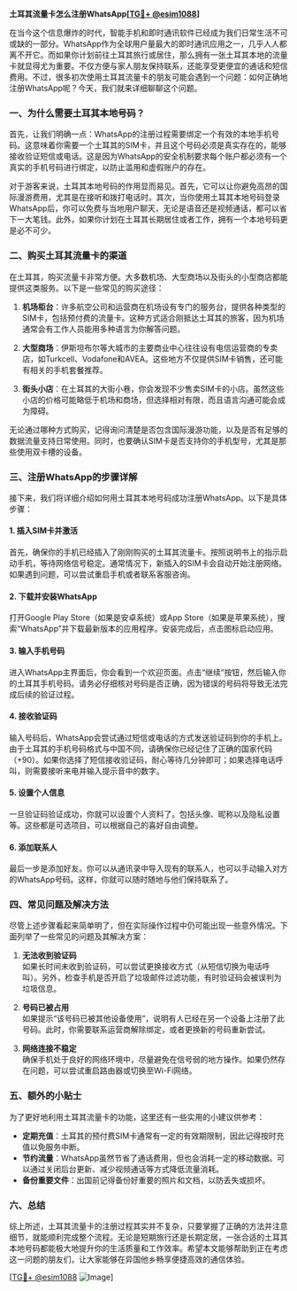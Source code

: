 **土耳其流量卡怎么注册WhatsApp[[TG💪+ @esim1088](https://t.me/s/esim1088)]**

在当今这个信息爆炸的时代，智能手机和即时通讯软件已经成为我们日常生活不可或缺的一部分。WhatsApp作为全球用户量最大的即时通讯应用之一，几乎人人都离不开它。而如果你计划前往土耳其旅行或居住，那么拥有一张土耳其本地的流量卡就显得尤为重要。不仅方便与家人朋友保持联系，还能享受更便宜的通话和短信费用。不过，很多初次使用土耳其流量卡的朋友可能会遇到一个问题：如何正确地注册WhatsApp呢？今天，我们就来详细聊聊这个问题。

### 一、为什么需要土耳其本地号码？

首先，让我们明确一点：WhatsApp的注册过程需要绑定一个有效的本地手机号码。这意味着你需要一个土耳其的SIM卡，并且这个号码必须是真实存在的，能够接收验证短信或电话。这是因为WhatsApp的安全机制要求每个账户都必须有一个真实的手机号码进行绑定，以防止滥用和虚假账户的存在。

对于游客来说，土耳其本地号码的作用显而易见。首先，它可以让你避免高昂的国际漫游费用，尤其是在接听和拨打电话时。其次，当你使用土耳其本地号码登录WhatsApp后，你可以免费与当地用户聊天，无论是语音还是视频通话，都可以省下一大笔钱。此外，如果你计划在土耳其长期居住或者工作，拥有一个本地号码更是必不可少。

### 二、购买土耳其流量卡的渠道

在土耳其，购买流量卡非常方便。大多数机场、大型商场以及街头的小型商店都能提供这类服务。以下是一些常见的购买途径：

1. **机场柜台**：许多航空公司和运营商在机场设有专门的服务台，提供各种类型的SIM卡，包括预付费的流量卡。这种方式适合刚抵达土耳其的旅客，因为机场通常会有工作人员能用多种语言为你解答问题。

2. **大型商场**：伊斯坦布尔等大城市的主要商业中心往往设有电信运营商的专卖店，如Turkcell、Vodafone和AVEA。这些地方不仅提供SIM卡销售，还可能有相关的手机套餐推荐。

3. **街头小店**：在土耳其的大街小巷，你会发现不少售卖SIM卡的小店。虽然这些小店的价格可能略低于机场和商场，但选择相对有限，而且语言沟通可能会成为障碍。

无论通过哪种方式购买，记得询问清楚是否包含国际漫游功能，以及是否有足够的数据流量支持日常使用。同时，也要确认SIM卡是否支持你的手机型号，尤其是那些使用双卡槽的设备。

### 三、注册WhatsApp的步骤详解

接下来，我们将详细介绍如何用土耳其本地号码成功注册WhatsApp。以下是具体步骤：

#### 1. 插入SIM卡并激活

首先，确保你的手机已经插入了刚刚购买的土耳其流量卡。按照说明书上的指示启动手机，等待网络信号稳定。通常情况下，新插入的SIM卡会自动开始注册网络。如果遇到问题，可以尝试重启手机或者联系客服咨询。

#### 2. 下载并安装WhatsApp

打开Google Play Store（如果是安卓系统）或App Store（如果是苹果系统），搜索“WhatsApp”并下载最新版本的应用程序。安装完成后，点击图标启动应用。

#### 3. 输入手机号码

进入WhatsApp主界面后，你会看到一个欢迎页面。点击“继续”按钮，然后输入你的土耳其手机号码。请务必仔细核对号码是否正确，因为错误的号码将导致无法完成后续的验证过程。

#### 4. 接收验证码

输入号码后，WhatsApp会尝试通过短信或电话的方式发送验证码到你的手机上。由于土耳其的手机号码格式与中国不同，请确保你已经记住了正确的国家代码（+90）。如果你选择了短信接收验证码，耐心等待几分钟即可；如果选择电话呼叫，则需要接听来电并输入提示音中的数字。

#### 5. 设置个人信息

一旦验证码验证成功，你就可以设置个人资料了。包括头像、昵称以及隐私设置等。这些都是可选项目，可以根据自己的喜好自由调整。

#### 6. 添加联系人

最后一步是添加好友。你可以从通讯录中导入现有的联系人，也可以手动输入对方的WhatsApp号码。这样，你就可以随时随地与他们保持联系了。

### 四、常见问题及解决方法

尽管上述步骤看起来简单明了，但在实际操作过程中仍可能出现一些意外情况。下面列举了一些常见的问题及其解决方案：

1. **无法收到验证码**  
   如果长时间未收到验证码，可以尝试更换接收方式（从短信切换为电话呼叫）。另外，检查手机是否开启了垃圾邮件过滤功能，有时验证码会被误判为垃圾信息。

2. **号码已被占用**  
   如果提示“该号码已被其他设备使用”，说明有人已经在另一个设备上注册了此号码。此时，你需要联系运营商解除绑定，或者更换新的号码重新尝试。

3. **网络连接不稳定**  
   确保手机处于良好的网络环境中，尽量避免在信号弱的地方操作。如果仍然存在问题，可以尝试重启路由器或切换至Wi-Fi网络。

### 五、额外的小贴士

为了更好地利用土耳其流量卡的功能，这里还有一些实用的小建议供参考：

- **定期充值**：土耳其的预付费SIM卡通常有一定的有效期限制，因此记得按时充值以免服务中断。
- **节约流量**：WhatsApp虽然节省了通话费用，但也会消耗一定的移动数据。可以通过关闭后台更新、减少视频通话等方式降低流量消耗。
- **备份重要文件**：出国前记得备份好重要的照片和文档，以防丢失或损坏。

### 六、总结

综上所述，土耳其流量卡的注册过程其实并不复杂，只要掌握了正确的方法并注意细节，就能顺利完成整个流程。无论是短期旅行还是长期定居，一张合适的土耳其本地号码都能极大地提升你的生活质量和工作效率。希望本文能够帮助到正在考虑这一问题的朋友们，让大家能够在异国他乡畅享便捷高效的通信体验。

[[TG💪+ @esim1088](https://t.me/s/esim1088) ![Image](https://i.postimg.cc/4NQfJmqS/Snipaste-2025-05-13-00-14-12.png)]